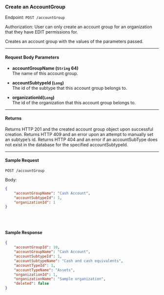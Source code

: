 ### Create an AccountGroup
Endpoint: `POST /accountGroup`

Authorization: User can only create an account group for an organization that they have EDIT permissions for.

Creates an account group with the values of the parameters passed.

___
#### Request Body Parameters
- **accountGroupName (`String` 64)**<br/>
The name of this account group.

- **accountSubtypeId (`Long`)**<br/>
The id of the subtype that this account group belongs to.

- **organizationId(`Long`)**<br/>
The id of the organization that this account group belongs to.

___
#### Returns
Returns HTTP 201 and the created account group object upon successful creation. Returns HTTP 409 and an error upon an attempt to manually set an subtype’s id. Returns HTTP 404 and an error if an accountSubType does not exist in the database for the specified accountSubtypeId.
___


#### Sample Request
`POST /accountGroup`

Body:

```json
{
    "accountGroupName": "Cash Account",
    "accountSubtypeId": 1,
	"organizationId": 1
}
```
<br/><br/>

#### Sample Response
```json
{
    "accountGroupId": 10,
    "accountGroupName": "Cash Account",
    "accountSubtypeId": 1,
    "accountSubtypeName": "Cash and cash equivalents",
    "accountTypeId": 1,
    "accountTypeName": "Assets",
    "organizationId": 1,
    "organizationName": "Sample organization",
    "deleted": false
}
```